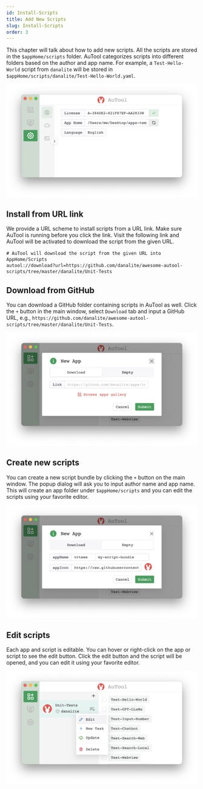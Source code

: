 ```yaml
---
id: Install-Scripts
title: Add New Scripts
slug: Install-Scripts
order: 3
---
```


This chapter will talk about how to add new scripts. All the scripts are stored in the `$appHome/scripts` folder. AuTool categorizes scripts into different folders based on the author and app name. For example, a `Test-Hello-World` script from `danalite` will be stored in `$appHome/scripts/danalite/Test-Hello-World.yaml`.

<img src="https://raw.githubusercontent.com/danalite/autool-docs/main/images/basic-app-home.png"/>

## Install from URL link

We provide a URL scheme to install scripts from a URL link. Make sure AuTool is running before you click the link. Visit the following link and AuTool will be activated to download the script from the given URL.

```shell
# AuTool will download the script from the given URL into AppHome/Scripts
autool://download?url=https://github.com/danalite/awesome-autool-scripts/tree/master/danalite/Unit-Tests
```

## Download from GitHub

You can download a GitHub folder containing scripts in AuTool as well. Click the `+` button in the main window, select `Download` tab and input a GitHub URL, e.g., `https://github.com/danalite/awesome-autool-scripts/tree/master/danalite/Unit-Tests`.

<img src="https://raw.githubusercontent.com/danalite/autool-docs/main/images/basic-download-app.png"/>

## Create new scripts

You can create a new script bundle by clicking the `+` button on the main window. The popup dialog will ask you to input author name and app name. This will create an app folder under `$appHome/scripts` and you can edit the scripts using your favorite editor.

<img src="https://raw.githubusercontent.com/danalite/autool-docs/main/images/basic-empty-app.png"/>

## Edit scripts

Each app and script is editable. You can hover or right-click on the app or script to see the edit button. Click the edit button and the script will be opened, and you can edit it using your favorite editor.

<img src="https://raw.githubusercontent.com/danalite/autool-docs/main/images/basic-edit-app.png"/>

